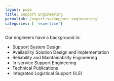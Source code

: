 ```yaml
---
layout: page
title: Support Engineering
permalink: /expertise/support_engineering/
categories: [ 'expertise']
---
```


Our engineers have a background in:

* Support System Design
* Availability Solution Design and Implementation
* Reliability and Maintainability Engineering
* In-service Support Engineering
* Technical Publications
* Integrated Logistical Support (ILS)
